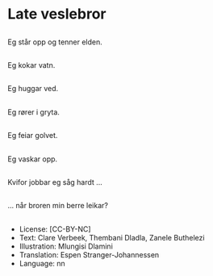 # Late veslebror

##
Eg står opp og tenner elden.

##
Eg kokar vatn.

##
Eg huggar ved.

##
Eg rører i gryta.

##
Eg feiar golvet.

##
Eg vaskar opp.

##
Kvifor jobbar eg såg hardt ...

##
... når broren min berre leikar?

##
* License: [CC-BY-NC]
* Text: Clare Verbeek, Thembani Dladla, Zanele Buthelezi
* Illustration: Mlungisi Dlamini
* Translation: Espen Stranger-Johannessen
* Language: nn
